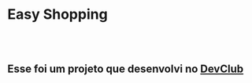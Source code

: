<h1>Easy Shopping</h1>
<br>
<br>
<h2>Esse foi um projeto que desenvolvi no <a href="https://rodolfomori.com.br/devclub">DevClub</a></h2>
